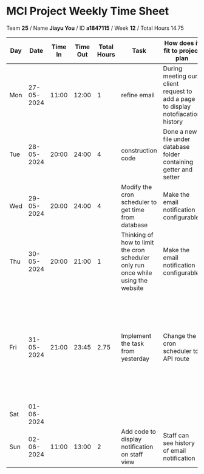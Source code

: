 # MCI Project Weekly Time Sheet

Team **25** / Name **Jiayu You** / ID **a1847115** / Week **12** / Total Hours 14.75

| Day | Date       | Time In | Time Out | Total Hours | Task | How does it fit to project plan | Outcome/Next action |
| --- | ---------- | ------- | -------- | ----------- | ---- | ------------------------------- | ------------------- |
| Mon | 27-05-2024 | 11:00   | 12:00    | 1           | refine email | During meeting our client request to add a page to display notofiacation history | create a new collection in database and relevent code |
| Tue | 28-05-2024 | 20:00   | 24:00     |    4         |construction code   | Done a new file under database folder containing getter and setter | Continue |
| Wed | 29-05-2024 | 20:00   | 24:00    | 4           | Modify the cron scheduler to get time from database | Make the email notification configurable | Done and tested |
| Thu | 30-05-2024 | 20:00 | 21:00   |    1       | Thinking of how to limit the cron scheduler only run once while using the website | Make the email notification configurable | Planned |
| Fri | 31-05-2024 | 21:00   | 23:45    | 2.75           | Implement the task from yesterday | Change the cron scheduler to API route| modified the server.js to call reset function everytime restart the server; modify the code to adapt the changes; modify the package.json to run the customise server.
| Sat | 01-06-2024 |   |    |         |  | | |
| Sun | 02-06-2024 | 11:00 | 13:00   | 2           | Add code to display notification on staff view |Staff can see history of email notification| Task implemented and committed 
